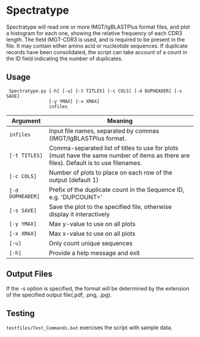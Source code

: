 # Spectratype #

Spectratype will read one or more IMGT/IgBLASTPlus format files, and plot a histogram for each one, showing the relative frequency of each CDR3 length. The field IMGT-CDR3 is used, and is required to be present in the file. It may contain either amino acid or nucleotide sequences. If duplicate records have been consolidated, the script can take account of a count in the ID field indicating the number of duplicates.

## Usage ##

     Spectratype.py [-h] [-u] [-t TITLES] [-c COLS] [-d DUPHEADER] [-s SAVE]
                    [-y YMAX] [-x XMAX]
                    infiles

Argument|Meaning
---------|-------
`infiles`|Input file names, separated by commas (IMGT/IgBLASTPlus format.
`[-t TITLES]`|Comma-separated list of titles to use for plots (must have the same number of items as there are files). Default is to use filenames.
`[-c COLS]`|Number of plots to place on each row of the output (default 1)
`[-d DUPHEADER]`|Prefix of the duplicate count in the Sequence ID, e.g. 'DUPCOUNT='
`[-s SAVE]`|Save the plot to the specified file, otherwise display it interactively
`[-y YMAX]`|Max y-value to use on all plots
`[-x XMAX]`|Max x-value to use on all plots
`[-u]`|Only count unique sequences
`[-h]`|Provide a help message and exit

## Output Files ##

If the -s option is specified, the format will be determined by the extension of the specified output file(.pdf, .png, .jpg).

## Testing ##

`testfiles/Test_Commands.bat` exercises the script with sample data.